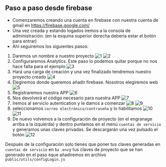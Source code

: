 ## Paso a paso desde firebase

- Comenzaremos creando una cuenta en firebase con nuestra cuenta de gmail en https://firebase.google.com/
- Una vez creada y estando logados iremos a la consola de administración. (en la esquina superior derecha debería estar el botón para entrar) 
- Ahí seguiremos los siguientes pasos:
1. Daremos un nombre a nuestro proyecto
![1](./img/1.png)
![2](./img/2.png)
2. Configuraremos Analytics. Este paso lo podemos quitar porque no nos hace falta para el ejemplo
![3](./img/3.png)
3. Hará una carga de creación y una vez finalizado tendremos nuestro proyecto creado
![4](./img/4.png)
4. Elegiremos donde queremos añadir firebase. Nosotros elegiremos web
![5](./img/5.png)
5. Registraremos nuestra APP
![6](./img/6.png)
6. Nos devolverá el código necesario para nuestra APP
![7](./img/7.png)
7. Iremos al servicio autentication y le damos a comenzar
![8](./img/8.png)
![9](./img/9.png)
8. seleccionamos `correo electrónico/contraseña` y lo habilitamos
![10](./img/10.png)
![11](./img/11.png)
9. De nuevo volvemos a la configuración de proyecto (en el engranage arriba a la izquierda) y dentro punlamos en el menú `cuentas de servicio` y generamos unas claves privadas. Se descargarán una vez pulsado el botón
![12](./img/12.png)

Después de la configuración solo tienes que poner tus claves generadas en `cuentas de servicio` en tu `.env`y tus claves de proyecto que se han generado en el paso `6`que añadiremos en archivo `public/utils/configLogin.js`  

